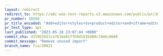```yaml
---
layout: redirect
redirect_to: https://a8c-woo-test-reports.s3.amazonaws.com/public/pr/38168/api/index.html
pr_number: 38168
pr_title_encoded: "Add+editor+styles+to+product+editor+and+iframe+editor"
pr_test_type: api
last_published: "2023-05-10 23:07:44 +0000"
commit_sha: 415952831ca7b1be81ffb9d191b489c7de6c6666
commit_message: "Remove unused import"
branch_name: fix/38021
---
```

